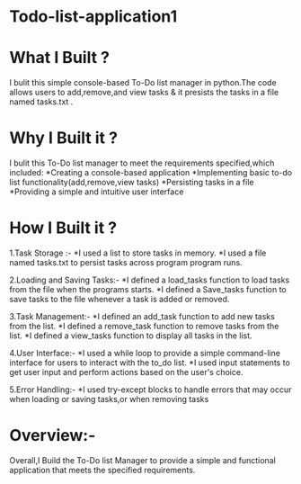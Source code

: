 # Todo-list-application1
# What I Built ? 
I bulit this simple console-based To-Do list manager in python.The code allows users to add,remove,and view tasks & it presists the tasks in a file named tasks.txt  . 
# Why I Built it ? 
I bulit this To-Do list manager to meet the requirements specified,which included:                                                          *Creating a console-based application                                                                                                 *Implementing basic to-do list functionality(add,remove,view tasks)                                                                       *Persisting tasks in a file                                                                                                             *Providing a simple and intuitive user interface
# How I Built it ? 
1.Task Storage :-
*I used a list to store tasks in memory.
*I used a file named tasks.txt to persist tasks across program program runs.

2.Loading and Saving Tasks:-
*I defined a load_tasks function to load tasks from the file when the programs starts.
*I defined a Save_tasks function to save tasks to the file whenever a task is added or removed.

3.Task Management:-
*I defined an add_task function to add new tasks from the list.
*I defined a remove_task function to remove tasks from the list.
*I defined a view_tasks function to display all tasks in the list.

4.User Interface:-
*I used a while loop to provide a simple command-line interface for users to interact with the to_do list.
*I used input statements to get user input and perform actions based on the user's choice.

5.Error Handling:-
*I used try-except blocks to handle errors that may occur when loading or saving tasks,or when removing tasks

# Overview:-
Overall,I Build the To-Do list Manager to provide a simple and functional application that meets the specified requirements.

